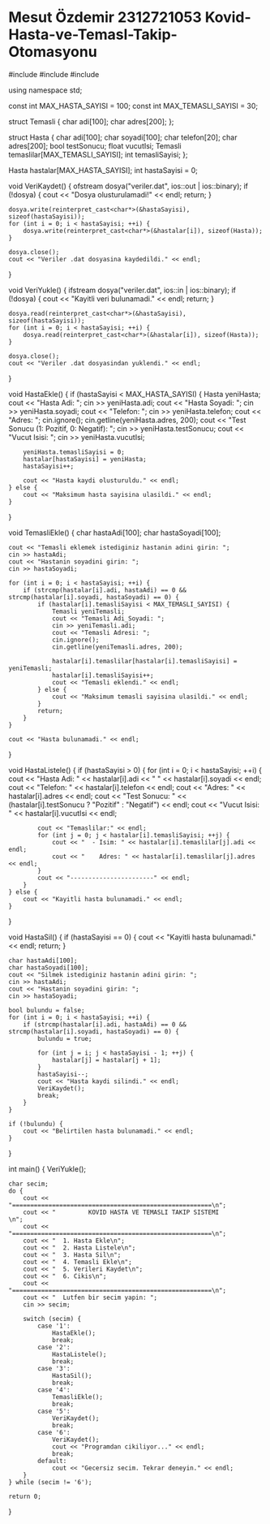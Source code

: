 # Mesut Özdemir 2312721053 Kovid-Hasta-ve-Temasl-Takip-Otomasyonu

#include <iostream>
#include <fstream>
#include <cstring>

using namespace std;

const int MAX_HASTA_SAYISI = 100;
const int MAX_TEMASLI_SAYISI = 30;

struct Temasli {
    char adi[100];
    char adres[200];
};

struct Hasta {
    char adi[100];
    char soyadi[100];
    char telefon[20];
    char adres[200];
    bool testSonucu;
    float vucutIsi;
    Temasli temaslilar[MAX_TEMASLI_SAYISI];
    int temasliSayisi;
};

Hasta hastalar[MAX_HASTA_SAYISI];
int hastaSayisi = 0;

void VeriKaydet() {
    ofstream dosya("veriler.dat", ios::out | ios::binary);
    if (!dosya) {
        cout << "Dosya olusturulamadi!" << endl;
        return;
    }

    dosya.write(reinterpret_cast<char*>(&hastaSayisi), sizeof(hastaSayisi));
    for (int i = 0; i < hastaSayisi; ++i) {
        dosya.write(reinterpret_cast<char*>(&hastalar[i]), sizeof(Hasta));
    }

    dosya.close();
    cout << "Veriler .dat dosyasina kaydedildi." << endl;
}

void VeriYukle() {
    ifstream dosya("veriler.dat", ios::in | ios::binary);
    if (!dosya) {
        cout << "Kayitli veri bulunamadi." << endl;
        return;
    }

    dosya.read(reinterpret_cast<char*>(&hastaSayisi), sizeof(hastaSayisi));
    for (int i = 0; i < hastaSayisi; ++i) {
        dosya.read(reinterpret_cast<char*>(&hastalar[i]), sizeof(Hasta));
    }

    dosya.close();
    cout << "Veriler .dat dosyasindan yuklendi." << endl;
}

void HastaEkle() {
    if (hastaSayisi < MAX_HASTA_SAYISI) {
        Hasta yeniHasta;
        cout << "Hasta Adi: ";
        cin >> yeniHasta.adi;
        cout << "Hasta Soyadi: ";
        cin >> yeniHasta.soyadi;
        cout << "Telefon: ";
        cin >> yeniHasta.telefon;
        cout << "Adres: ";
        cin.ignore();
        cin.getline(yeniHasta.adres, 200);
        cout << "Test Sonucu (1: Pozitif, 0: Negatif): ";
        cin >> yeniHasta.testSonucu;
        cout << "Vucut Isisi: ";
        cin >> yeniHasta.vucutIsi;

        yeniHasta.temasliSayisi = 0;
        hastalar[hastaSayisi] = yeniHasta;
        hastaSayisi++;

        cout << "Hasta kaydi olusturuldu." << endl;
    } else {
        cout << "Maksimum hasta sayisina ulasildi." << endl;
    }
}

void TemasliEkle() {
    char hastaAdi[100];
    char hastaSoyadi[100];

    cout << "Temasli eklemek istediginiz hastanin adini girin: ";
    cin >> hastaAdi;
    cout << "Hastanin soyadini girin: ";
    cin >> hastaSoyadi;

    for (int i = 0; i < hastaSayisi; ++i) {
        if (strcmp(hastalar[i].adi, hastaAdi) == 0 && strcmp(hastalar[i].soyadi, hastaSoyadi) == 0) {
            if (hastalar[i].temasliSayisi < MAX_TEMASLI_SAYISI) {
                Temasli yeniTemasli;
                cout << "Temasli Adi_Soyadi: ";
                cin >> yeniTemasli.adi;
                cout << "Temasli Adresi: ";
                cin.ignore();
                cin.getline(yeniTemasli.adres, 200);

                hastalar[i].temaslilar[hastalar[i].temasliSayisi] = yeniTemasli;
                hastalar[i].temasliSayisi++;
                cout << "Temasli eklendi." << endl;
            } else {
                cout << "Maksimum temasli sayisina ulasildi." << endl;
            }
            return;
        }
    }

    cout << "Hasta bulunamadi." << endl;
}

void HastaListele() {
    if (hastaSayisi > 0) {
        for (int i = 0; i < hastaSayisi; ++i) {
            cout << "Hasta Adi: " << hastalar[i].adi << " " << hastalar[i].soyadi << endl;
            cout << "Telefon: " << hastalar[i].telefon << endl;
            cout << "Adres: " << hastalar[i].adres << endl;
            cout << "Test Sonucu: " << (hastalar[i].testSonucu ? "Pozitif" : "Negatif") << endl;
            cout << "Vucut Isisi: " << hastalar[i].vucutIsi << endl;

            cout << "Temaslilar:" << endl;
            for (int j = 0; j < hastalar[i].temasliSayisi; ++j) {
                cout << "  - Isim: " << hastalar[i].temaslilar[j].adi << endl;
                cout << "    Adres: " << hastalar[i].temaslilar[j].adres << endl;
            }
            cout << "-----------------------" << endl;
        }
    } else {
        cout << "Kayitli hasta bulunamadi." << endl;
    }
}

void HastaSil() {
    if (hastaSayisi == 0) {
        cout << "Kayitli hasta bulunamadi." << endl;
        return;
    }

    char hastaAdi[100];
    char hastaSoyadi[100];
    cout << "Silmek istediginiz hastanin adini girin: ";
    cin >> hastaAdi;
    cout << "Hastanin soyadini girin: ";
    cin >> hastaSoyadi;

    bool bulundu = false;
    for (int i = 0; i < hastaSayisi; ++i) {
        if (strcmp(hastalar[i].adi, hastaAdi) == 0 && strcmp(hastalar[i].soyadi, hastaSoyadi) == 0) {
            bulundu = true;

            for (int j = i; j < hastaSayisi - 1; ++j) {
                hastalar[j] = hastalar[j + 1];
            }
            hastaSayisi--;
            cout << "Hasta kaydi silindi." << endl;
            VeriKaydet();
            break;
        }
    }

    if (!bulundu) {
        cout << "Belirtilen hasta bulunamadi." << endl;
    }
}

int main() {
    VeriYukle();

    char secim;
    do {
        cout << "=======================================================\n";
        cout << "         KOVID HASTA VE TEMASLI TAKIP SISTEMI          \n";
        cout << "=======================================================\n";
        cout << "  1. Hasta Ekle\n";
        cout << "  2. Hasta Listele\n";
        cout << "  3. Hasta Sil\n";
        cout << "  4. Temasli Ekle\n";
        cout << "  5. Verileri Kaydet\n";
        cout << "  6. Cikis\n";
        cout << "=======================================================\n";
        cout << "  Lutfen bir secim yapin: ";
        cin >> secim;

        switch (secim) {
            case '1':
                HastaEkle();
                break;
            case '2':
                HastaListele();
                break;
            case '3':
                HastaSil();
                break;
            case '4':
                TemasliEkle();
                break;
            case '5':
                VeriKaydet();
                break;
            case '6':
                VeriKaydet();
                cout << "Programdan cikiliyor..." << endl;
                break;
            default:
                cout << "Gecersiz secim. Tekrar deneyin." << endl;
        }
    } while (secim != '6');

    return 0;
}
